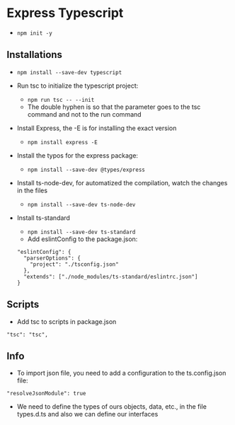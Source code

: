 # Express Typescript
  - `npm init -y`

## Installations
  - `npm install --save-dev typescript`

  - Run tsc to initialize the typescript project:
    - `npm run tsc -- --init`
    - The double hyphen is so that the parameter goes to the tsc command and not to the run command

  - Install Express, the -E is for installing the exact version
    - `npm install express -E`

  - Install the typos for the express package:
    - `npm install --save-dev @types/express`

  - Install ts-node-dev, for automatized the compilation, watch the changes in the files
    - `npm install --save-dev ts-node-dev`

  - Install ts-standard
    - `npm install --save-dev ts-standard`
    - Add eslintConfig to the package.json:
    ~~~
    "eslintConfig": {
      "parserOptions": {
        "project": "./tsconfig.json"
      },
      "extends": ["./node_modules/ts-standard/eslintrc.json"]
    }
    ~~~

## Scripts
  - Add tsc to scripts in package.json
  ~~~
  "tsc": "tsc",
  ~~~

## Info
  - To import json file, you need to add a configuration to the ts.config.json file:
  ~~~
  "resolveJsonModule": true
  ~~~

  - We need to define the types of ours objects, data, etc., in the file types.d.ts and also we can define our interfaces